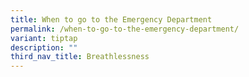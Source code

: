 ```yaml
---
title: When to go to the Emergency Department
permalink: /when-to-go-to-the-emergency-department/
variant: tiptap
description: ""
third_nav_title: Breathlessness
---
```

